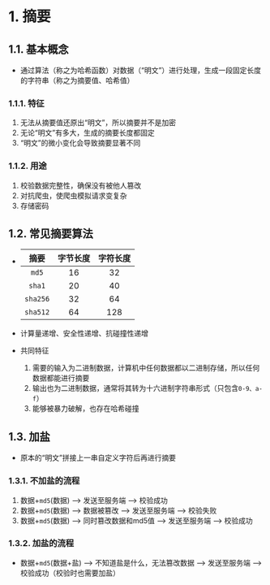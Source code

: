 # 1. 摘要

## 1.1. 基本概念

- 通过算法（称之为哈希函数）对数据（“明文”）进行处理，生成一段固定长度的字符串（称之为摘要值、哈希值）

### 1.1.1. 特征

1. 无法从摘要值还原出“明文”，所以摘要并不是加密
2. 无论“明文”有多大，生成的摘要长度都固定
3. “明文”的微小变化会导致摘要显著不同

### 1.1.2. 用途

1. 校验数据完整性，确保没有被他人篡改
2. 对抗爬虫，使爬虫模拟请求变复杂
3. 存储密码

## 1.2. 常见摘要算法

- |摘要|字节长度|字符长度|
  |:-:|:-:|:-:|
  |`md5`|16|32|
  |`sha1`|20|40|
  |`sha256`|32|64|
  |`sha512`|64|128|

- 计算量递增、安全性递增、抗碰撞性递增

- 共同特征
    1. 需要的输入为二进制数据，计算机中任何数据都以二进制存储，所以任何数据都能进行摘要
    2. 输出也为二进制数据，通常将其转为十六进制字符串形式（只包含`0-9、a-f`）
    3. 能够被暴力破解，也存在哈希碰撞

## 1.3. 加盐

- 原本的“明文”拼接上一串自定义字符后再进行摘要

### 1.3.1. 不加盐的流程

1. 数据+`md5`(数据) --> 发送至服务端 --> 校验成功
2. 数据+`md5`(数据) --> 数据被篡改 --> 发送至服务端 --> 校验失败
3. 数据+`md5`(数据) --> 同时篡改数据和md5值 --> 发送至服务端 --> 校验成功

### 1.3.2. 加盐的流程

- 数据+`md5`(数据+盐) --> 不知道盐是什么，无法篡改数据 --> 发送至服务端 --> 校验成功（校验时也需要加盐）
